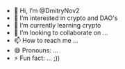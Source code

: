 - 👋 Hi, I’m @DmitryNov2
- 👀 I’m interested in crypto and DAO's
- 🌱 I’m currently learning crypto
- 💞️ I’m looking to collaborate on ...
- 📫 How to reach me ...
- 😄 Pronouns: ...
- ⚡ Fun fact: ... ;))

<!---
DmitryNov2/DmitryNov2 is a ✨ special ✨ repository because its `README.md` (this file) appears on your GitHub profile.
You can click the Preview link to take a look at your changes.
--->
